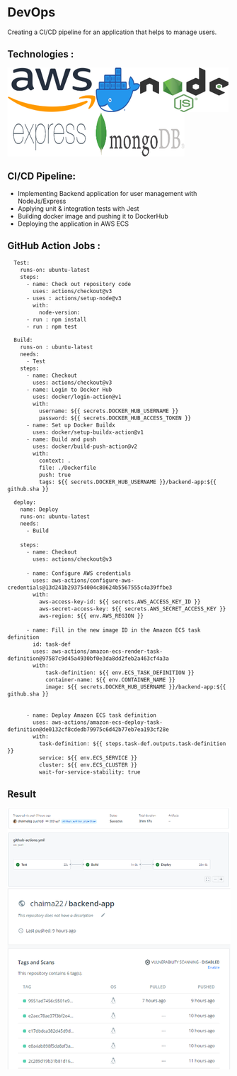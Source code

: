 # DevOps
Creating a CI/CD pipeline for an application that helps to manage users.

## Technologies :

<img align="left" width="200" height="100"  src="./images/aws.png">

<img align="left" width="100" height="100" src="./images/docker.png">

<img align="left" width="200" height="100" src="./images/node.png">

<img align="left" width="200" height="100" src="./images/Expressjs.png">

<img  width="200" height="100" src="./images/mongo.png">


## CI/CD Pipeline:

- Implementing Backend application for user management with NodeJs/Express
- Applying unit & integration tests with Jest
- Building docker image and pushing it to DockerHub
- Deploying the application in AWS ECS

## GitHub Action Jobs :
```
  Test:
    runs-on: ubuntu-latest
    steps:
      - name: Check out repository code
        uses: actions/checkout@v3
      - uses : actions/setup-node@v3
        with:
          node-version:
      - run : npm install
      - run : npm test
  ```
```
  Build:
    runs-on : ubuntu-latest
    needs:
      - Test
    steps:
      - name: Checkout
        uses: actions/checkout@v3
      - name: Login to Docker Hub
        uses: docker/login-action@v1
        with:
          username: ${{ secrets.DOCKER_HUB_USERNAME }}
          password: ${{ secrets.DOCKER_HUB_ACCESS_TOKEN }}
      - name: Set up Docker Buildx
        uses: docker/setup-buildx-action@v1
      - name: Build and push
        uses: docker/build-push-action@v2
        with:
          context: .
          file: ./Dockerfile
          push: true
          tags: ${{ secrets.DOCKER_HUB_USERNAME }}/backend-app:${{ github.sha }}
 ```
```
  deploy:
    name: Deploy
    runs-on: ubuntu-latest
    needs:
      - Build

    steps:
      - name: Checkout
        uses: actions/checkout@v3

      - name: Configure AWS credentials
        uses: aws-actions/configure-aws-credentials@13d241b293754004c80624b5567555c4a39ffbe3
        with:
          aws-access-key-id: ${{ secrets.AWS_ACCESS_KEY_ID }}
          aws-secret-access-key: ${{ secrets.AWS_SECRET_ACCESS_KEY }}
          aws-region: ${{ env.AWS_REGION }}

      - name: Fill in the new image ID in the Amazon ECS task definition
        id: task-def
        uses: aws-actions/amazon-ecs-render-task-definition@97587c9d45a4930bf0e3da8dd2feb2a463cf4a3a
        with:
            task-definition: ${{ env.ECS_TASK_DEFINITION }}
            container-name: ${{ env.CONTAINER_NAME }}
            image: ${{ secrets.DOCKER_HUB_USERNAME }}/backend-app:${{ github.sha }}


      - name: Deploy Amazon ECS task definition
        uses: aws-actions/amazon-ecs-deploy-task-definition@de0132cf8cdedb79975c6d42b77eb7ea193cf28e
        with:
          task-definition: ${{ steps.task-def.outputs.task-definition }}
          service: ${{ env.ECS_SERVICE }}
          cluster: ${{ env.ECS_CLUSTER }}
          wait-for-service-stability: true
```

## Result

![alt img](./images/pipeline.png)
![alt img](./images/dockerhub.png)


